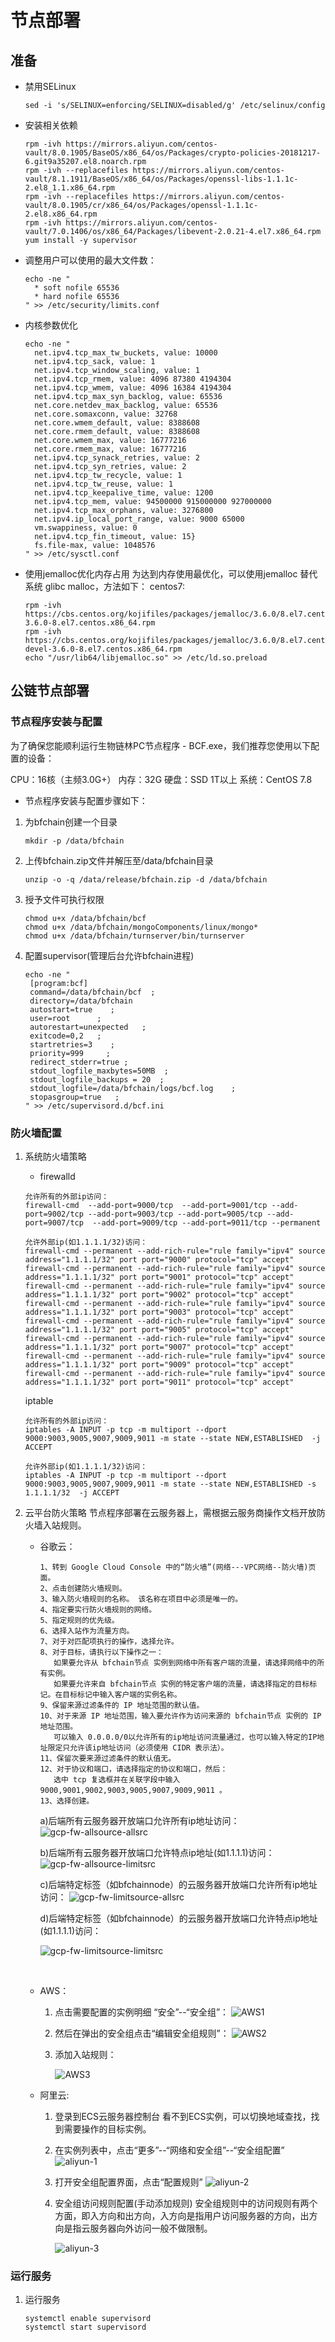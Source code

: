 # 节点部署

## 准备

- 禁用SELinux

  ```
  sed -i 's/SELINUX=enforcing/SELINUX=disabled/g' /etc/selinux/config
  ```
  
  
  
- 安装相关依赖

  ```
  rpm -ivh https://mirrors.aliyun.com/centos-vault/8.0.1905/BaseOS/x86_64/os/Packages/crypto-policies-20181217-6.git9a35207.el8.noarch.rpm
  rpm -ivh --replacefiles https://mirrors.aliyun.com/centos-vault/8.1.1911/BaseOS/x86_64/os/Packages/openssl-libs-1.1.1c-2.el8_1.1.x86_64.rpm
  rpm -ivh --replacefiles https://mirrors.aliyun.com/centos-vault/8.0.1905/cr/x86_64/os/Packages/openssl-1.1.1c-2.el8.x86_64.rpm
  rpm -ivh https://mirrors.aliyun.com/centos-vault/7.0.1406/os/x86_64/Packages/libevent-2.0.21-4.el7.x86_64.rpm
  yum install -y supervisor
  ```

  

- 调整用户可以使用的最大文件数：

  ```
  echo -ne "
    * soft nofile 65536
    * hard nofile 65536
  " >> /etc/security/limits.conf
  ```

  

- 内核参数优化

  ```
  echo -ne "
    net.ipv4.tcp_max_tw_buckets, value: 10000
    net.ipv4.tcp_sack, value: 1
    net.ipv4.tcp_window_scaling, value: 1
    net.ipv4.tcp_rmem, value: 4096 87380 4194304
    net.ipv4.tcp_wmem, value: 4096 16384 4194304
    net.ipv4.tcp_max_syn_backlog, value: 65536
    net.core.netdev_max_backlog, value: 65536
    net.core.somaxconn, value: 32768
    net.core.wmem_default, value: 8388608
    net.core.rmem_default, value: 8388608
    net.core.wmem_max, value: 16777216
    net.core.rmem_max, value: 16777216
    net.ipv4.tcp_synack_retries, value: 2
    net.ipv4.tcp_syn_retries, value: 2
    net.ipv4.tcp_tw_recycle, value: 1
    net.ipv4.tcp_tw_reuse, value: 1
    net.ipv4.tcp_keepalive_time, value: 1200
    net.ipv4.tcp_mem, value: 94500000 915000000 927000000
    net.ipv4.tcp_max_orphans, value: 3276800
    net.ipv4.ip_local_port_range, value: 9000 65000
    vm.swappiness, value: 0
    net.ipv4.tcp_fin_timeout, value: 15}
    fs.file-max, value: 1048576
  " >> /etc/sysctl.conf
  ```

 

- 使用jemalloc优化内存占用 
  为达到内存使用最优化，可以使用jemalloc 替代系统 glibc malloc，方法如下：
  centos7:

  ```
  rpm -ivh https://cbs.centos.org/kojifiles/packages/jemalloc/3.6.0/8.el7.centos/x86_64/jemalloc-3.6.0-8.el7.centos.x86_64.rpm
  rpm -ivh https://cbs.centos.org/kojifiles/packages/jemalloc/3.6.0/8.el7.centos/x86_64/jemalloc-devel-3.6.0-8.el7.centos.x86_64.rpm
  echo "/usr/lib64/libjemalloc.so" >> /etc/ld.so.preload
  ```

  

 

## 公链节点部署

### 节点程序安装与配置

为了确保您能顺利运行生物链林PC节点程序 - BCF.exe，我们推荐您使用以下配置的设备： 

  CPU：16核（主频3.0G+）
  内存：32G
  硬盘：SSD 1T以上
  系统：CentOS 7.8


- 节点程序安装与配置步骤如下：   

1. 为bfchain创建一个目录

   ```
   mkdir -p /data/bfchain
   ```

   

2. 上传bfchain.zip文件并解压至/data/bfchain目录

   ```
   unzip -o -q /data/release/bfchain.zip -d /data/bfchain
   ```

   

3. 授予文件可执行权限

   ```
   chmod u+x /data/bfchain/bcf
   chmod u+x /data/bfchain/mongoComponents/linux/mongo*
   chmod u+x /data/bfchain/turnserver/bin/turnserver
   ```

   

4. 配置supervisor(管理后台允许bfchain进程)

   ```
   echo -ne "
   	[program:bcf]	
   	command=/data/bfchain/bcf  ; 
   	directory=/data/bfchain
   	autostart=true    ; 
   	user=root      ;
   	autorestart=unexpected   ;
   	exitcode=0,2   ;
   	startretries=3    ;
   	priority=999     ;
   	redirect_stderr=true ;
   	stdout_logfile_maxbytes=50MB  ;
   	stdout_logfile_backups = 20  ;
   	stdout_logfile=/data/bfchain/logs/bcf.log    ;
   	stopasgroup=true   ;
   " >> /etc/supervisord.d/bcf.ini
   ```

### 防火墙配置 

1. 系统防火墙策略
   
   - firewalld
   
   ```
   允许所有的外部ip访问：
   firewall-cmd  --add-port=9000/tcp  --add-port=9001/tcp --add-port=9002/tcp --add-port=9003/tcp --add-port=9005/tcp --add-port=9007/tcp  --add-port=9009/tcp --add-port=9011/tcp --permanent
   
   允许外部ip(如1.1.1.1/32)访问：
   firewall-cmd --permanent --add-rich-rule="rule family="ipv4" source address="1.1.1.1/32" port port="9000" protocol="tcp" accept"
   firewall-cmd --permanent --add-rich-rule="rule family="ipv4" source address="1.1.1.1/32" port port="9001" protocol="tcp" accept"
   firewall-cmd --permanent --add-rich-rule="rule family="ipv4" source address="1.1.1.1/32" port port="9002" protocol="tcp" accept"
   firewall-cmd --permanent --add-rich-rule="rule family="ipv4" source address="1.1.1.1/32" port port="9003" protocol="tcp" accept"
   firewall-cmd --permanent --add-rich-rule="rule family="ipv4" source address="1.1.1.1/32" port port="9005" protocol="tcp" accept"
   firewall-cmd --permanent --add-rich-rule="rule family="ipv4" source address="1.1.1.1/32" port port="9007" protocol="tcp" accept"
   firewall-cmd --permanent --add-rich-rule="rule family="ipv4" source address="1.1.1.1/32" port port="9009" protocol="tcp" accept"
   firewall-cmd --permanent --add-rich-rule="rule family="ipv4" source address="1.1.1.1/32" port port="9011" protocol="tcp" accept"
   ```
   
   iptable
   
   ```
   允许所有的外部ip访问：
   iptables -A INPUT -p tcp -m multiport --dport 9000:9003,9005,9007,9009,9011 -m state --state NEW,ESTABLISHED  -j ACCEPT
   
   允许外部ip(如1.1.1.1/32)访问：
   iptables -A INPUT -p tcp -m multiport --dport 9000:9003,9005,9007,9009,9011 -m state --state NEW,ESTABLISHED -s 1.1.1.1/32  -j ACCEPT
   ```
   
   
   
2. 云平台防火策略
   节点程序部署在云服务器上，需根据云服务商操作文档开放防火墙入站规则。

   - 谷歌云：

     ```
     1、转到 Google Cloud Console 中的“防火墙”(网络---VPC网络--防火墙)页面。
     2、点击创建防火墙规则。
     3、输入防火墙规则的名称。 该名称在项目中必须是唯一的。
     4、指定要实行防火墙规则的网络。
     5、指定规则的优先级。
     6、选择入站作为流量方向。
     7、对于对匹配项执行的操作，选择允许。
     8、对于目标，请执行以下操作之一：
     	如果要允许从 bfchain节点 实例到网络中所有客户端的流量，请选择网络中的所有实例。
     	如果要允许来自 bfchain节点 实例的特定客户端的流量，请选择指定的目标标记。在目标标记中输入客户端的实例名称。
     9、保留来源过滤条件的 IP 地址范围的默认值。
     10、对于来源 IP 地址范围，输入要允许作为访问来源的 bfchain节点 实例的 IP 地址范围。
     	可以输入 0.0.0.0/0以允许所有的ip地址访问流量通过，也可以输入特定的IP地址限定只允许该ip地址访问（必须使用 CIDR 表示法）。
     11、保留次要来源过滤条件的默认值无。
     12、对于协议和端口，请选择指定的协议和端口，然后：
     	选中 tcp 复选框并在关联字段中输入 9000,9001,9002,9003,9005,9007,9009,9011 。
     13、选择创建。
     ```

     a)后端所有云服务器开放端口允许所有ip地址访问：
     ![gcp-fw-allsource-allsrc](./images/gcp-fw-allsource-allsrc.png)

     b)后端所有云服务器开放端口允许特点ip地址(如1.1.1.1)访问：
     ![gcp-fw-allsource-limitsrc](./images/gcp-fw-allsource-limitsrc.png)

     c)后端特定标签（如bfchainnode）的云服务器开放端口允许所有ip地址访问：
     ![gcp-fw-limitsource-allsrc](./images/gcp-fw-limitsource-allsrc.png)

     d)后端特定标签（如bfchainnode）的云服务器开放端口允许特点ip地址(如1.1.1.1)访问：

     ![gcp-fw-limitsource-limitsrc](./images/gcp-fw-limitsource-limitsrc.png)
     

   

   ​	

   - AWS：

     1. 点击需要配置的实例明细 “安全”--“安全组”：
        ![AWS1](./images/AWS1.png)

     2. 然后在弹出的安全组点击“编辑安全组规则”：
        ![AWS2](./images/AWS2.png)

     3. 添加入站规则：

        ![AWS3](./images/AWS3.png)

     

   - 阿里云:

     1. 登录到ECS云服务器控制台
        看不到ECS实例，可以切换地域查找，找到需要操作的目标实例。

     2. 在实例列表中，点击“更多”--“网络和安全组”--“安全组配置”
        ![aliyun-1](./images/aliyun-1.png)

     3. 打开安全组配置界面，点击“配置规则”
        ![aliyun-2](./images/aliyun-2.png)

     4. 安全组访问规则配置(手动添加规则)
        安全组规则中的访问规则有两个方面，即入方向和出方向，入方向是指用户访问服务器的方向，出方向是指云服务器向外访问一般不做限制。

        ![aliyun-3](./images/aliyun-3.png)

   

   
   
   
### 运行服务   

1. 运行服务

   ```
   systemctl enable supervisord
   systemctl start supervisord
   ```

   


   

 







 



 

 